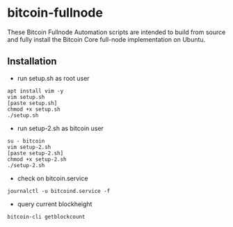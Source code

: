 # bitcoin-fullnode
These Bitcoin Fullnode Automation scripts are intended to build from source and fully install the Bitcoin Core full-node implementation on Ubuntu.

## Installation
- run setup.sh as root user
```
apt install vim -y
vim setup.sh
[paste setup.sh]
chmod +x setup.sh
./setup.sh
```
- run setup-2.sh as bitcoin user
```
su - bitcoin
vim setup-2.sh
[paste setup-2.sh]
chmod +x setup-2.sh
./setup-2.sh
```
- check on bitcoin.service
```
journalctl -u bitcoind.service -f
```
- query current blockheight
```
bitcoin-cli getblockcount
```
